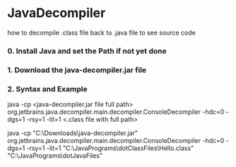 # JavaDecompiler
how to decompile .class file back to .java file to see source code

### 0. Install Java and set the Path if not yet done 
### 1. Download the java-decompiler.jar file
### 2. Syntax and Example
java -cp <java-decompiler.jar file full path> org.jetbrains.java.decompiler.main.decompiler.ConsoleDecompiler -hdc=0 -dgs=1 -rsy=1 -lit=1 <.class file with full path> <destination directory>

java -cp "C:\Downloads\java-decompiler.jar" org.jetbrains.java.decompiler.main.decompiler.ConsoleDecompiler -hdc=0 -dgs=1 -rsy=1 -lit=1 "C:\JavaPrograms\dotClassFiles\Hello.class" "C:\JavaPrograms\dotJavaFiles"
